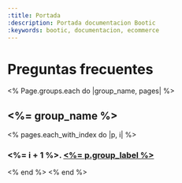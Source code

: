 ```yaml
---
:title: Portada
:description: Portada documentacion Bootic
:keywords: bootic, documentacion, ecommerce
---
```


# Preguntas frecuentes

<div class="faq-list">
  <% Page.groups.each do |group_name, pages| %>
  <h2><%= group_name %></h2>
  <% pages.each_with_index do |p, i| %>
  <h3><%= i + 1 %>. <a href="<%= p.url %>"><%= p.group_label %></a></h3>
  <% end %>
  <% end %>
</div>
